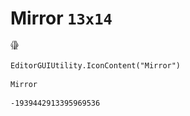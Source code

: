 # Mirror `13x14`
<img src="/img/Mirror.png" width=13 height=14>

``` CSharp
EditorGUIUtility.IconContent("Mirror")
```
```
Mirror
```
```
-1939442913395969536
```
